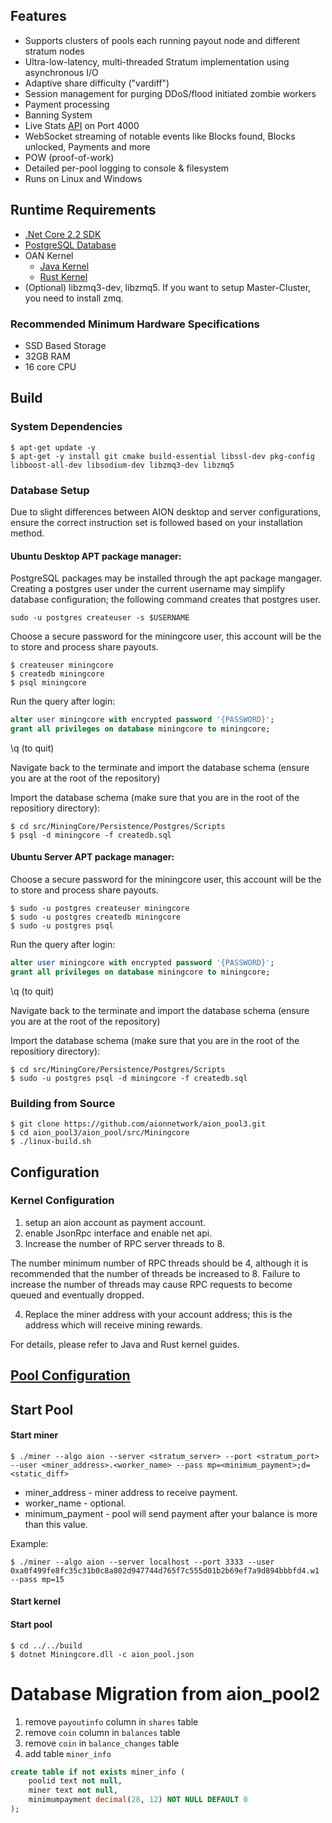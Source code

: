 ## Features

- Supports clusters of pools each running payout node and different stratum nodes
- Ultra-low-latency, multi-threaded Stratum implementation using asynchronous I/O
- Adaptive share difficulty ("vardiff")
- Session management for purging DDoS/flood initiated zombie workers
- Payment processing
- Banning System
- Live Stats [API](https://github.com/coinfoundry/miningcore/wiki/API) on Port 4000
- WebSocket streaming of notable events like Blocks found, Blocks unlocked, Payments and more
- POW (proof-of-work)
- Detailed per-pool logging to console & filesystem
- Runs on Linux and Windows

## Runtime Requirements

- [.Net Core 2.2 SDK](https://www.microsoft.com/net/download/core)
- [PostgreSQL Database](https://www.postgresql.org/)
- OAN Kernel
  - [Java Kernel](https://github.com/aionnetwork/aion/releases)
  - [Rust Kernel](https://github.com/aionnetwork/aionr/releases)
- (Optional) libzmq3-dev, libzmq5. If you want to setup Master-Cluster, you need to install zmq.

### Recommended Minimum Hardware Specifications
- SSD Based Storage
- 32GB RAM
- 16 core CPU

## Build
### System Dependencies
```
$ apt-get update -y 
$ apt-get -y install git cmake build-essential libssl-dev pkg-config libboost-all-dev libsodium-dev libzmq3-dev libzmq5
```

### Database Setup
Due to slight differences between AION desktop and server configurations, ensure the correct instruction set is followed based on your installation method. 

#### Ubuntu Desktop APT package manager:

PostgreSQL packages may be installed through the apt package mangager. Creating a postgres user under the current username may simplify database configuration; the following command creates that postgres user.

```sudo -u postgres createuser -s $USERNAME```

Choose a secure password for the miningcore user, this account will be the to store and process share payouts.

```console
$ createuser miningcore
$ createdb miningcore
$ psql miningcore
```

Run the query after login:

```sql
alter user miningcore with encrypted password '{PASSWORD}'; 
grant all privileges on database miningcore to miningcore;
```
\q (to quit)

Navigate back to the terminate and import the database schema (ensure you are at the root of the repository)

Import the database schema (make sure that you are in the root of the repositiory directory):

```console
$ cd src/MiningCore/Persistence/Postgres/Scripts
$ psql -d miningcore -f createdb.sql
```

#### Ubuntu Server APT package manager:


Choose a secure password for the miningcore user, this account will be the to store and process share payouts.

```console
$ sudo -u postgres createuser miningcore
$ sudo -u postgres createdb miningcore
$ sudo -u postgres psql
```

Run the query after login:

```sql
alter user miningcore with encrypted password '{PASSWORD}'; 
grant all privileges on database miningcore to miningcore;
```
\q (to quit)

Navigate back to the terminate and import the database schema (ensure you are at the root of the repository)

Import the database schema (make sure that you are in the root of the repositiory directory):

```console
$ cd src/MiningCore/Persistence/Postgres/Scripts
$ sudo -u postgres psql -d miningcore -f createdb.sql
```

### Building from Source

```console
$ git clone https://github.com/aionnetwork/aion_pool3.git
$ cd aion_pool3/aion_pool/src/Miningcore
$ ./linux-build.sh
```

## Configuration
### Kernel Configuration
1. setup an aion account as payment account.
2. enable JsonRpc interface and enable net api.
3. Increase the number of RPC server threads to 8.

The number minimum number of RPC threads should be 4, although it is recommended that the number of threads be increased to 8. Failure to increase the number of threads may cause RPC requests to become queued and eventually dropped.

4. Replace the miner address with your account address; this is the address which will receive mining rewards.

For details, please refer to Java and Rust kernel guides.

## [Pool Configuration](./docs/Configuration.md)

## Start Pool
#### Start miner
```
$ ./miner --algo aion --server <stratum_server> --port <stratum_port> --user <miner_address>.<worker_name> --pass mp=<minimum_payment>;d=<static_diff>
```
* miner_address - miner address to receive payment. 
* worker_name - optional.
* minimum_payment - pool will send payment after your balance is more than this value.

Example:
```
$ ./miner --algo aion --server localhost --port 3333 --user 0xa0f499fe8fc35c31b0c8a802d947744d765f7c555d01b2b69ef7a9d894bbbfd4.w1 --pass mp=15
```

#### Start kernel

#### Start pool
```shell
$ cd ../../build
$ dotnet Miningcore.dll -c aion_pool.json
```

# Database Migration from aion_pool2
1. remove ``payoutinfo`` column in ``shares`` table
2. remove ``coin`` column in ``balances`` table
3. remove ``coin`` in ``balance_changes`` table
4. add table ``miner_info``
```sql
create table if not exists miner_info (
	poolid text not null,
	miner text not null,
	minimumpayment decimal(28, 12) NOT NULL DEFAULT 0
);
```
